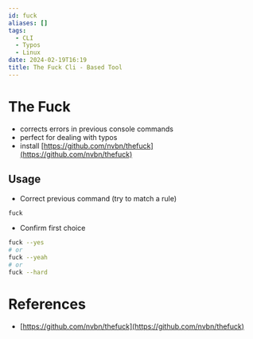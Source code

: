 ```yaml
---
id: fuck
aliases: []
tags:
  - CLI
  - Typos
  - Linux
date: 2024-02-19T16:19
title: The Fuck Cli - Based Tool
---
```

<!-- 2024-02-19-1619 (February 19, 2024 4:19 PM) -->

# The Fuck
- corrects errors in previous console commands
- perfect for dealing with typos
- install [https://github.com/nvbn/thefuck](https://github.com/nvbn/thefuck)

## Usage
- Correct previous command (try to match a rule)
```bash
fuck
```
- Confirm first choice
```bash
fuck --yes
# or
fuck --yeah
# or
fuck --hard
```

# References
- [https://github.com/nvbn/thefuck](https://github.com/nvbn/thefuck)
